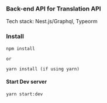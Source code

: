 ### Back-end API for Translation API

Tech stack: Nest.js/Graphql, Typeorm

### Install

```
npm install

or

yarn install (if using yarn)
```

#### Start Dev server

```
yarn start:dev
```
